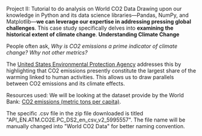 Project II: Tutorial to do analysis on World CO2 Data
Drawing upon our knowledge in Python and its data science libraries—Pandas, NumPy, and Matplotlib—__we can leverage our expertise in addressing pressing global challenges__. This case study specifically delves into __examining the historical extent of climate change__. 
__Understanding Climate Change__

People often ask, _Why is CO2 emissions a prime indicator of climate change? Why not other metrics?_ 

The [United States Environmental Protection Agency](https://www.epa.gov/report-environment/greenhouse-gases) addresses this by highlighting that CO2 emissions presently constitute the largest share of the warming linked to human activities. This allows us to draw parallels between CO2 emissions and its climate effects. 

Resources used:
We will be looking at the dataset provide by the World Bank: [CO2 emissions (metric tons per capita)](https://api.worldbank.org/v2/en/indicator/EN.ATM.CO2E.PC?downloadformat=csv).

The specific .csv file in the zip file downloaded is titled "API_EN.ATM.CO2E.PC_DS2_en_csv_v2_5995557". The file name will be manually changed into "World CO2 Data" for better naming convention.